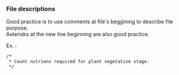 ### File descriptions
Good practice is to use comments at file's beggining to describe file purpose. <br>
Asterisks at the new line beginning are also good practice.

Ex. : <br>
```
/*
 * Count nutriens required for plant vegetative stage.
 */
```
